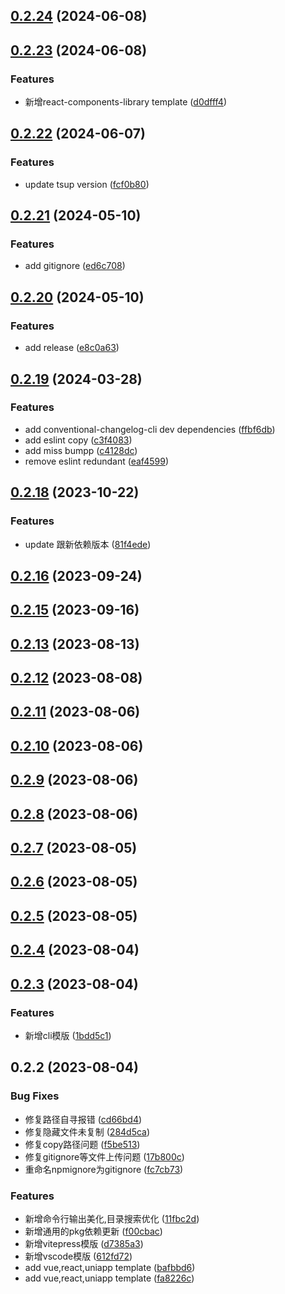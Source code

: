 ## [0.2.24](https://github.com/winchesHe/ts-start-template/compare/v0.2.23...v0.2.24) (2024-06-08)



## [0.2.23](https://github.com/winchesHe/ts-start-template/compare/v0.2.22...v0.2.23) (2024-06-08)


### Features

* 新增react-components-library template ([d0dfff4](https://github.com/winchesHe/ts-start-template/commit/d0dfff4fc4ee98f31d93aa982fb7dfdffe637152))



## [0.2.22](https://github.com/winchesHe/ts-start-template/compare/v0.2.21...v0.2.22) (2024-06-07)


### Features

* update tsup version ([fcf0b80](https://github.com/winchesHe/ts-start-template/commit/fcf0b80d658c7375ecfb60a7314070577839b1cb))



## [0.2.21](https://github.com/winchesHe/ts-start-template/compare/v0.2.20...v0.2.21) (2024-05-10)


### Features

* add gitignore ([ed6c708](https://github.com/winchesHe/ts-start-template/commit/ed6c7083a68f6fce6fe272408edc1f96895c6eed))



## [0.2.20](https://github.com/winchesHe/ts-start-template/compare/v0.2.19...v0.2.20) (2024-05-10)


### Features

* add release ([e8c0a63](https://github.com/winchesHe/ts-start-template/commit/e8c0a636b476d5c1672d021a87b67d01454d695e))



## [0.2.19](https://github.com/winchesHe/ts-start-template/compare/v0.2.18...v0.2.19) (2024-03-28)


### Features

* add conventional-changelog-cli dev dependencies ([ffbf6db](https://github.com/winchesHe/ts-start-template/commit/ffbf6db3af4752e3555e5ed1a6e2da2c6765ee52))
* add eslint copy ([c3f4083](https://github.com/winchesHe/ts-start-template/commit/c3f4083775298779d40e67bcfb38f21b4690e57e))
* add miss bumpp ([c4128dc](https://github.com/winchesHe/ts-start-template/commit/c4128dcf2b424e4e37995247cd863db337b72896))
* remove eslint redundant ([eaf4599](https://github.com/winchesHe/ts-start-template/commit/eaf45999f04d2c42693231481b8a90106319d86e))



## [0.2.18](https://github.com/winchesHe/ts-start-template/compare/v0.2.16...v0.2.18) (2023-10-22)


### Features

* update 跟新依赖版本 ([81f4ede](https://github.com/winchesHe/ts-start-template/commit/81f4eded4838855661adddff96ee6f3a6b08c56f))



## [0.2.16](https://github.com/winchesHe/ts-start-template/compare/v0.2.15...v0.2.16) (2023-09-24)



## [0.2.15](https://github.com/winchesHe/ts-start-template/compare/v0.2.13...v0.2.15) (2023-09-16)



## [0.2.13](https://github.com/winchesHe/ts-start-template/compare/v0.2.12...v0.2.13) (2023-08-13)



## [0.2.12](https://github.com/winchesHe/ts-start-template/compare/v0.2.11...v0.2.12) (2023-08-08)



## [0.2.11](https://github.com/winchesHe/ts-start-template/compare/v0.2.10...v0.2.11) (2023-08-06)



## [0.2.10](https://github.com/winchesHe/ts-start-template/compare/v0.2.9...v0.2.10) (2023-08-06)



## [0.2.9](https://github.com/winchesHe/ts-start-template/compare/v0.2.8...v0.2.9) (2023-08-06)



## [0.2.8](https://github.com/winchesHe/ts-start-template/compare/v0.2.7...v0.2.8) (2023-08-06)



## [0.2.7](https://github.com/winchesHe/ts-start-template/compare/v0.2.6...v0.2.7) (2023-08-05)



## [0.2.6](https://github.com/winchesHe/ts-start-template/compare/v0.2.5...v0.2.6) (2023-08-05)



## [0.2.5](https://github.com/winchesHe/ts-start-template/compare/v0.2.4...v0.2.5) (2023-08-05)



## [0.2.4](https://github.com/winchesHe/ts-start-template/compare/v0.2.3...v0.2.4) (2023-08-04)



## [0.2.3](https://github.com/winchesHe/ts-start-template/compare/v0.2.2...v0.2.3) (2023-08-04)


### Features

* 新增cli模版 ([1bdd5c1](https://github.com/winchesHe/ts-start-template/commit/1bdd5c1f49a08507eef66e6be2afaf243fd051a4))



## 0.2.2 (2023-08-04)


### Bug Fixes

* 修复路径自寻报错 ([cd66bd4](https://github.com/winchesHe/ts-start-template/commit/cd66bd477f64d8122704d7ed911a2bc42317ac3b))
* 修复隐藏文件未复制 ([284d5ca](https://github.com/winchesHe/ts-start-template/commit/284d5caba0318d1a531a51ec8e2d6ae85e34addf))
* 修复copy路径问题 ([f5be513](https://github.com/winchesHe/ts-start-template/commit/f5be513dabfdf6c3ab5ba921a09999e5bc25b1c3))
* 修复gitignore等文件上传问题 ([17b800c](https://github.com/winchesHe/ts-start-template/commit/17b800c5862fab7dadbfbd79233e7cb94b37b5c5))
* 重命名npmignore为gitignore ([fc7cb73](https://github.com/winchesHe/ts-start-template/commit/fc7cb7377ba4a00bc3370c922d25075425212abe))


### Features

* 新增命令行输出美化,目录搜索优化 ([11fbc2d](https://github.com/winchesHe/ts-start-template/commit/11fbc2d85c66269859a555fc68d59f255b0552cb))
* 新增通用的pkg依赖更新 ([f00cbac](https://github.com/winchesHe/ts-start-template/commit/f00cbac49627a6d72d47b13db36b289b18d67fab))
* 新增vitepress模版 ([d7385a3](https://github.com/winchesHe/ts-start-template/commit/d7385a3ab19cbb00a294ec0996c4151f4556318e))
* 新增vscode模版 ([612fd72](https://github.com/winchesHe/ts-start-template/commit/612fd7298b9e0090d6b4f563d176179d2f6a5ece))
* add vue,react,uniapp template ([bafbbd6](https://github.com/winchesHe/ts-start-template/commit/bafbbd6b5482c50d8e8775d7a2dbf1abc877e894))
* add vue,react,uniapp template ([fa8226c](https://github.com/winchesHe/ts-start-template/commit/fa8226c0e94e21ca2638dd1e4c36e0ec77a779ee))



